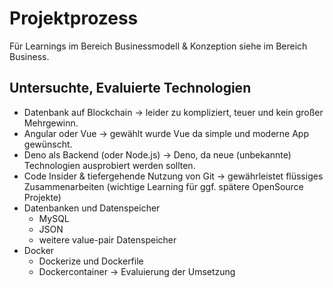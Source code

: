 # Projektprozess

Für Learnings im Bereich Businessmodell & Konzeption siehe im Bereich Business.

## Untersuchte, Evaluierte Technologien
- Datenbank auf Blockchain
  -> leider zu kompliziert, teuer und kein großer Mehrgewinn.
- Angular oder Vue
  -> gewählt wurde Vue da simple und moderne App gewünscht.
- Deno als Backend (oder Node.js)
  -> Deno, da neue (unbekannte) Technologien ausprobiert werden sollten.
- Code Insider & tiefergehende Nutzung von Git
  -> gewährleistet flüssiges Zusammenarbeiten (wichtige Learning für ggf. spätere OpenSource Projekte)
- Datenbanken und Datenspeicher
  - MySQL
  - JSON
  - weitere value-pair Datenspeicher
- Docker
  - Dockerize und Dockerfile
  - Dockercontainer
  -> Evaluierung der Umsetzung
